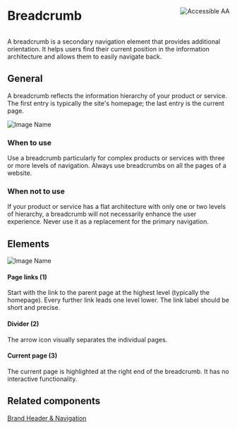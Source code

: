 <div style="display: inline-flex; align-items: center; justify-content: space-between; width: 100%;">
    <h1>Breadcrumb</h1>
    <img src="assets/aa.png" alt="Accessible AA" />
</div>

A breadcrumb is a secondary navigation element that provides additional orientation. It helps users find their current position in the information architecture and allows them to easily navigate back.

## General

A breadcrumb reflects the information hierarchy of your product or service. The first entry is typically the site's homepage; the last entry is the current page.

![Image Name](assets/3_components/breadcrumb/breadcrumb-general.png)

### When to use

Use a breadcrumb particularly for complex products or services with three or more levels of navigation. Always use breadcrumbs on all the pages of a website.

### When not to use

If your product or service has a flat architecture with only one or two levels of hierarchy, a breadcrumb will not necessarily enhance the user experience. Never use it as a replacement for the primary navigation.

## Elements

![Image Name](assets/3_components/breadcrumb/elements.png)

#### Page links (1)

Start with the link to the parent page at the highest level (typically the homepage). Every further link leads one level lower. The link label should be short and precise.

#### Divider (2)

The arrow icon visually separates the individual pages.

#### Current page (3)

The current page is highlighted at the right end of the breadcrumb. It has no interactive functionality.

## Related components

[Brand Header & Navigation](?path=/usage/components-telekom-brand-header-navigation--standard-header)
